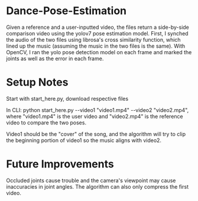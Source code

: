 # Dance-Pose-Estimation
Given a reference and a user-inputted video, the files return a side-by-side comparison video using the yolov7 pose estimation model. First, I synched the audio of the two files using librosa's cross similarity function, which lined up the music (assuming the music in the two files is the same). With OpenCV, I ran the yolo pose detection model on each frame and marked the joints as well as the error in each frame.

# Setup Notes
Start with start_here.py, download respective files

In CLI: python start_here.py --video1 "video1.mp4" --video2 "video2.mp4", where "video1.mp4" is the user video and "video2.mp4" is the reference video to compare the two poses. 

Video1 should be the "cover" of the song, and the algorithm will try to clip the beginning portion of video1 so the music aligns with video2. 

# Future Improvements

Occluded joints cause trouble and the camera's viewpoint may cause inaccuracies in joint angles. The algorithm can also only compress the first video. 


